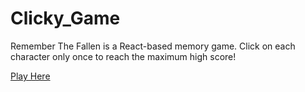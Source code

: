# Clicky_Game

Remember The Fallen is a React-based memory game. Click on each character only once to reach the maximum high score!

[Play Here](http://clicky-game.s3-website.us-east-2.amazonaws.com/)


